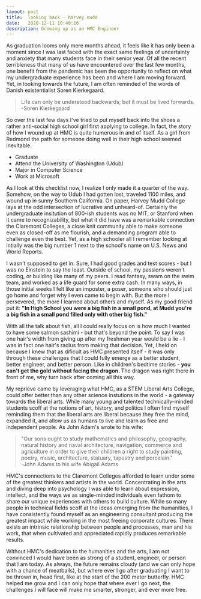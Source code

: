 ```yaml
---
layout: post
title:  looking back - harvey mudd
date:   2020-12-11 10:40:16
description: Growing up as an HMC Engineer
---
```


As graduation looms only mere months ahead, it feels like it has only been a moment since I was last faced with the exact same feelings of uncertainty and anxiety that many students face in their senior year. Of all the recent terribleness that many of us have encountered over the last few months, one benefit from the pandemic has been the opportunity to reflect on what my undergraduate experience has been and where I am moving forward. Yet, in looking towards the future, I am often reminded of the words of Danish existentialist Soren Kierkegaard.

<blockquote>
	Life can only be understood backwards; but it must be lived forwards.<br>
	-Soren Kierkegaard
</blockquote>

So over the last few days I've tried to put myself back into the shoes a rather anti-social high school girl first applying to college. In fact, the story of how I wound up at HMC is quite humerous in and of itself. As a girl from Redmond the path for someone doing well in their high school seemed inevitable.
<ul>
	<li>Graduate</li>
	<li>Attend the University of Washington (Udub)</li>
	<li>Major in Computer Science</li>
	<li>Work at Microsoft</li>
</ul>
As I look at this checklist now, I realize I only made it a quarter of the way. Somehow, on the way to Udub I had gotten lost, traveled 1100 miles, and wound up in sunny Southern California. On paper, Harvey Mudd College lays at the odd intersection of lucrative and unheard-of. Certainly the undergraduate insitution of 800-ish students was no MIT, or Stanford when it came to recognizability, but what it did have was a remarkable connection the Claremont Colleges, a close knit community able to make someone even as closed-off as me flourish, and a demanding program able to challenge even the best. Yet, as a high schooler all I remember looking at intially was the big number 1 next to the school's name on U.S. News and World Reports.

I wasn't supposed to get in. Sure, I had good grades and test scores - but I was no Einstein to say the least. Outside of school, my passions weren't coding, or building like many of my peers. I read fantasy, swam on the swim team, and worked as a life guard for some extra cash. In many ways, in those initial weeks I felt like an imposter, a poser, someone who should just go home and forget why I even came to begin with. But the more I persevered, the more I learned about others and myself. As my good friend put it: <b> "In High School you were a big fish in a small pond, at Mudd you're a big fish in a small pond filled only with other big fish."</b>

With all the talk about fish, all I could really focus on is how much I wanted to have some salmon sashimi - but that's beyond the point. To say I was one hair's width from giving up after my freshman year would be a lie - I was in fact one hair's radius from making that decision. Yet, I held on because I knew that as dificult as HMC presented itself - it was only through these challenges that I could fully emerge as a better student, better engineer, and better person. Like in children's bedtime stories - <b> you can't get the gold without facing the dragon. </b> The dragon was right there in front of me, why turn back after coming all this way.

My reprieve came by leveraging what HMC, as a STEM Liberal Arts College, could offer better than any other science instutions in the world - a gateway towards the liberal arts. While many young and talented technically-minded students scoff at the notions of art, history, and politics I often find myself reminding them that the liberal arts are liberal because they free the mind, expanded it, and allow us as humans to live and learn as free and independent people. As John Adam's wrote to his wife:

<blockquote>
	"Our sons ought to study mathematics and philosophy, geography, natural history and naval architecture, navigation, commerce and agriculture in order to give their children a right to study painting, poetry, music, architecture, statuary, tapestry and porcelain." <br>
	-John Adams to his wife Abigail Adams
</blockquote>

HMC's connections to the Claremont Colleges afforded to learn under some of the greatest thinkers and artists in the world. Concentrating in the arts and diving deep into psychology I was able to learn about expression, intellect, and the ways we as single-minded individuals even fathom to share our unique experiences with others to build culture. While so many people in technical fields scoff at the ideas emerging from the humanities, I have consistently found myself as an engineering consultant producing the greatest impact while working in the most freeing corporate cultures. There exists an intrinsic relationship between people and processes, man and his work, that when cultivated and appreciated rapidly produces remarkable results.

Without HMC's dedication to the humanities and the arts, I am not convinced I would have been as strong of a student, engineer, or person that I am today. As always, the future remains cloudy (and we can only hope with a chance of meatballs), but where ever I go after graduating I want to be thrown in, head first, like at the start of the 200 meter butterfly. HMC helped me grow and I can only hope that where ever I go next, the challenges I will face will make me smarter, stronger, and ever more free.